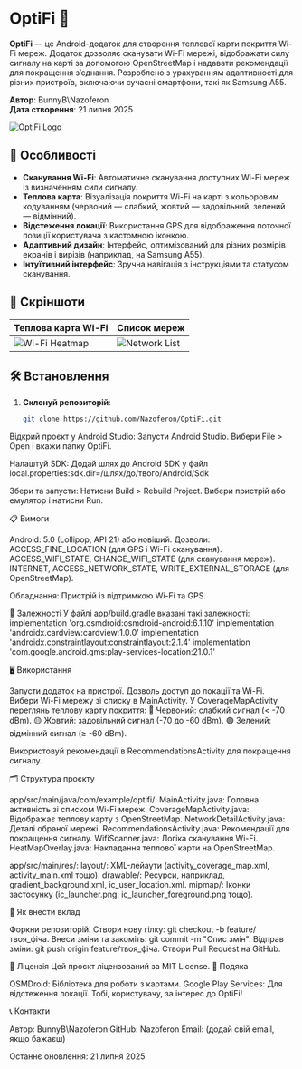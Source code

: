 # OptiFi 📡

**OptiFi** — це Android-додаток для створення теплової карти покриття Wi-Fi мереж. Додаток дозволяє сканувати Wi-Fi мережі, відображати силу сигналу на карті за допомогою OpenStreetMap і надавати рекомендації для покращення з’єднання. Розроблено з урахуванням адаптивності для різних пристроїв, включаючи сучасні смартфони, такі як Samsung A55.

**Автор**: BunnyB\Nazoferon  
**Дата створення**: 21 липня 2025

![OptiFi Logo](app/src/main/res/mipmap/ic_launcher.png)

## 🚀 Особливості
- **Сканування Wi-Fi**: Автоматичне сканування доступних Wi-Fi мереж із визначенням сили сигналу.
- **Теплова карта**: Візуалізація покриття Wi-Fi на карті з кольоровим кодуванням (червоний — слабкий, жовтий — задовільний, зелений — відмінний).
- **Відстеження локації**: Використання GPS для відображення поточної позиції користувача з кастомною іконкою.
- **Адаптивний дизайн**: Інтерфейс, оптимізований для різних розмірів екранів і вирізів (наприклад, на Samsung A55).
- **Інтуїтивний інтерфейс**: Зручна навігація з інструкціями та статусом сканування.

## 📸 Скріншоти
| Теплова карта Wi-Fi | Список мереж |
|---------------------|--------------|
| ![Wi-Fi Heatmap](docs/screenshots/heatmap.png) | ![Network List](docs/screenshots/network_list.png) |

## 🛠 Встановлення
1. **Склонуй репозиторій**:
   ```bash
   git clone https://github.com/Nazoferon/OptiFi.git

Відкрий проєкт у Android Studio:
Запусти Android Studio.
Вибери File > Open і вкажи папку OptiFi.


Налаштуй SDK:
Додай шлях до Android SDK у файл local.properties:sdk.dir=/шлях/до/твого/Android/Sdk




Збери та запусти:
Натисни Build > Rebuild Project.
Вибери пристрій або емулятор і натисни Run.



📋 Вимоги

Android: 5.0 (Lollipop, API 21) або новіший.
Дозволи:
ACCESS_FINE_LOCATION (для GPS і Wi-Fi сканування).
ACCESS_WIFI_STATE, CHANGE_WIFI_STATE (для сканування мереж).
INTERNET, ACCESS_NETWORK_STATE, WRITE_EXTERNAL_STORAGE (для OpenStreetMap).


Обладнання: Пристрій із підтримкою Wi-Fi та GPS.

🔧 Залежності
У файлі app/build.gradle вказані такі залежності:
implementation 'org.osmdroid:osmdroid-android:6.1.10'
implementation 'androidx.cardview:cardview:1.0.0'
implementation 'androidx.constraintlayout:constraintlayout:2.1.4'
implementation 'com.google.android.gms:play-services-location:21.0.1'

🖥 Використання

Запусти додаток на пристрої.
Дозволь доступ до локації та Wi-Fi.
Вибери Wi-Fi мережу зі списку в MainActivity.
У CoverageMapActivity переглянь теплову карту покриття:
🔴 Червоний: слабкий сигнал (< -70 dBm).
🟡 Жовтий: задовільний сигнал (-70 до -60 dBm).
🟢 Зелений: відмінний сигнал (≥ -60 dBm).


Використовуй рекомендації в RecommendationsActivity для покращення сигналу.

🗂 Структура проєкту

app/src/main/java/com/example/optifi/:
MainActivity.java: Головна активність зі списком Wi-Fi мереж.
CoverageMapActivity.java: Відображає теплову карту з OpenStreetMap.
NetworkDetailActivity.java: Деталі обраної мережі.
RecommendationsActivity.java: Рекомендації для покращення сигналу.
WifiScanner.java: Логіка сканування Wi-Fi.
HeatMapOverlay.java: Накладання теплової карти на OpenStreetMap.


app/src/main/res/:
layout/: XML-лейаути (activity_coverage_map.xml, activity_main.xml тощо).
drawable/: Ресурси, наприклад, gradient_background.xml, ic_user_location.xml.
mipmap/: Іконки застосунку (ic_launcher.png, ic_launcher_foreground.png тощо).



🤝 Як внести вклад

Форкни репозиторій.
Створи нову гілку: git checkout -b feature/твоя_фічa.
Внеси зміни та закоміть: git commit -m "Опис змін".
Відправ зміни: git push origin feature/твоя_фічa.
Створи Pull Request на GitHub.

📜 Ліцензія
Цей проєкт ліцензований за MIT License.
🙌 Подяка

OSMDroid: Бібліотека для роботи з картами.
Google Play Services: Для відстеження локації.
Тобі, користувачу, за інтерес до OptiFi!

📞 Контакти

Автор: BunnyB\Nazoferon
GitHub: Nazoferon
Email: (додай свій email, якщо бажаєш)

Останнє оновлення: 21 липня 2025

